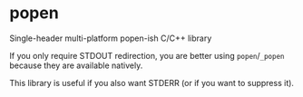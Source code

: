 # popen

Single-header multi-platform popen-ish C/C++ library

If you only require STDOUT redirection, you are better using `popen`/`_popen`
because they are available natively.

This library is useful if you also want STDERR (or if you want to suppress it).
